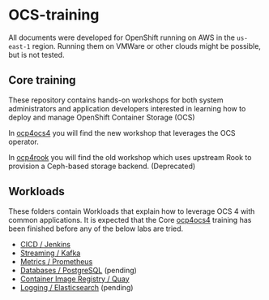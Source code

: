 # OCS-training

All documents were developed for OpenShift running on AWS in the `us-east-1` region. Running them on VMWare or other clouds might be possible, but is not tested.

## Core training

These repository contains hands-on workshops for both system administrators and application developers interested in learning how to deploy and manage OpenShift Container Storage (OCS)

In [ocp4ocs4](ocp4ocs4/ocs4.adoc) you will find the new workshop that leverages the OCS operator.

In [ocp4rook](ocp4rook/ocs4.adoc) you will find the old workshop which uses upstream Rook to provision a Ceph-based storage backend. (Deprecated)

## Workloads

These folders contain Workloads that explain how to leverage OCS 4 with common applications. It is expected that the Core [ocp4ocs4](ocp4ocs4/ocs4.adoc) training has been finished before any of the below labs are tried.

* [CICD / Jenkins](ocs4jenkins/Jenkins.adoc)
* [Streaming / Kafka](ocs4kafka/Readme.adoc)
* [Metrics / Prometheus](ocs4metrics/Readme.adoc)
* [Databases / PostgreSQL](ocs4postgresql) (pending)
* [Container Image Registry / Quay](ocs4registry/registry.adoc)
* [Logging / Elasticsearch](ocs4logging) (pending)
